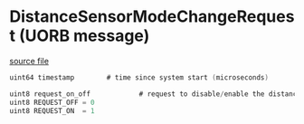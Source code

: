 # DistanceSensorModeChangeRequest (UORB message)



[source file](https://github.com/PX4/PX4-Autopilot/blob/main/msg/DistanceSensorModeChangeRequest.msg)

```c
uint64 timestamp		# time since system start (microseconds)

uint8 request_on_off 			# request to disable/enable the distance sensor
uint8 REQUEST_OFF = 0
uint8 REQUEST_ON  = 1

```
